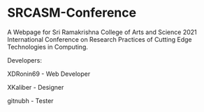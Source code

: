 # SRCASM-Conference

A Webpage for Sri Ramakrishna College of Arts and Science 2021 International Conference on Research Practices of Cutting Edge Technologies in Computing.

Developers: 

XDRonin69 - Web Developer

XKaliber - Designer

gitnubh - Tester
